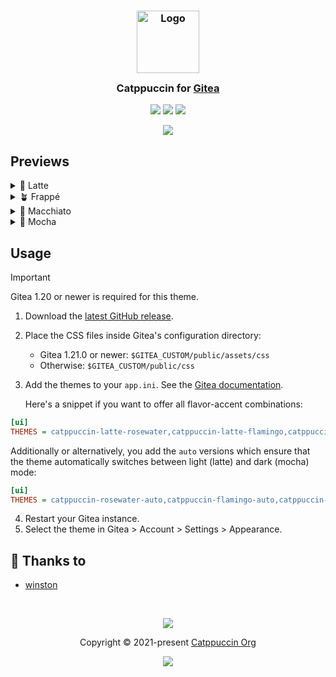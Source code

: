 <h3 align="center">
 <img src="https://raw.githubusercontent.com/catppuccin/catppuccin/main/assets/logos/exports/1544x1544_circle.png" width="100" alt="Logo"/><br/>
 <img src="https://raw.githubusercontent.com/catppuccin/catppuccin/main/assets/misc/transparent.png" height="30" width="0px"/>
 Catppuccin for <a href="https://gitea.io">Gitea</a>
 <img src="https://raw.githubusercontent.com/catppuccin/catppuccin/main/assets/misc/transparent.png" height="30" width="0px"/>
</h3>

<p align="center">
 <a href="https://github.com/catppuccin/gitea/stargazers"><img src="https://img.shields.io/github/stars/catppuccin/gitea?colorA=363a4f&colorB=b7bdf8&style=for-the-badge"></a>
 <a href="https://github.com/catppuccin/gitea/issues"><img src="https://img.shields.io/github/issues/catppuccin/gitea?colorA=363a4f&colorB=f5a97f&style=for-the-badge"></a>
 <a href="https://github.com/catppuccin/gitea/contributors"><img src="https://img.shields.io/github/contributors/catppuccin/gitea?colorA=363a4f&colorB=a6da95&style=for-the-badge"></a>
</p>

<p align="center">
 <img src="assets/preview.webp"/>
</p>

## Previews

<details>
<summary>🌻 Latte</summary>
<img src="assets/latte.webp"/>
</details>
<details>
<summary>🪴 Frappé</summary>
<img src="assets/frappe.webp"/>
</details>
<details>
<summary>🌺 Macchiato</summary>
<img src="assets/macchiato.webp"/>
</details>
<details>
<summary>🌿 Mocha</summary>
<img src="assets/mocha.webp"/>
</details>

## Usage

> [!IMPORTANT]  
> Gitea 1.20 or newer is required for this theme.

1. Download the [latest GitHub release](https://github.com/catppuccin/gitea/releases/latest).
2. Place the CSS files inside Gitea's configuration directory:
   - Gitea 1.21.0 or newer: `$GITEA_CUSTOM/public/assets/css`
   - Otherwise: `$GITEA_CUSTOM/public/css`
3. Add the themes to your `app.ini`. See the [Gitea documentation](https://docs.gitea.io/en-us/customizing-gitea/#customizing-the-look-of-gitea).

   Here's a snippet if you want to offer all flavor-accent combinations:

<!-- AUTOGEN:INI START -->
<!-- the following section is auto-generated, do not edit -->

   ```ini
   [ui]
   THEMES = catppuccin-latte-rosewater,catppuccin-latte-flamingo,catppuccin-latte-pink,catppuccin-latte-mauve,catppuccin-latte-red,catppuccin-latte-maroon,catppuccin-latte-peach,catppuccin-latte-yellow,catppuccin-latte-green,catppuccin-latte-teal,catppuccin-latte-sky,catppuccin-latte-sapphire,catppuccin-latte-blue,catppuccin-latte-lavender,catppuccin-frappe-rosewater,catppuccin-frappe-flamingo,catppuccin-frappe-pink,catppuccin-frappe-mauve,catppuccin-frappe-red,catppuccin-frappe-maroon,catppuccin-frappe-peach,catppuccin-frappe-yellow,catppuccin-frappe-green,catppuccin-frappe-teal,catppuccin-frappe-sky,catppuccin-frappe-sapphire,catppuccin-frappe-blue,catppuccin-frappe-lavender,catppuccin-macchiato-rosewater,catppuccin-macchiato-flamingo,catppuccin-macchiato-pink,catppuccin-macchiato-mauve,catppuccin-macchiato-red,catppuccin-macchiato-maroon,catppuccin-macchiato-peach,catppuccin-macchiato-yellow,catppuccin-macchiato-green,catppuccin-macchiato-teal,catppuccin-macchiato-sky,catppuccin-macchiato-sapphire,catppuccin-macchiato-blue,catppuccin-macchiato-lavender,catppuccin-mocha-rosewater,catppuccin-mocha-flamingo,catppuccin-mocha-pink,catppuccin-mocha-mauve,catppuccin-mocha-red,catppuccin-mocha-maroon,catppuccin-mocha-peach,catppuccin-mocha-yellow,catppuccin-mocha-green,catppuccin-mocha-teal,catppuccin-mocha-sky,catppuccin-mocha-sapphire,catppuccin-mocha-blue,catppuccin-mocha-lavender
   ```

<!-- AUTOGEN:INI END -->

   Additionally or alternatively, you add the `auto` versions which ensure
   that the theme automatically switches between light (latte) and dark (mocha)
   mode:

<!-- AUTOGEN:INI-AUTO START -->
<!-- the following section is auto-generated, do not edit -->

   ```ini
   [ui]
   THEMES = catppuccin-rosewater-auto,catppuccin-flamingo-auto,catppuccin-pink-auto,catppuccin-mauve-auto,catppuccin-red-auto,catppuccin-maroon-auto,catppuccin-peach-auto,catppuccin-yellow-auto,catppuccin-green-auto,catppuccin-teal-auto,catppuccin-sky-auto,catppuccin-sapphire-auto,catppuccin-blue-auto,catppuccin-lavender-auto
   ```

<!-- AUTOGEN:INI-AUTO END -->

4. Restart your Gitea instance.
5. Select the theme in Gitea > Account > Settings > Appearance.

## 💝 Thanks to

- [winston](https://github.com/nekowinston)

&nbsp;

<p align="center">
 <img src="https://raw.githubusercontent.com/catppuccin/catppuccin/main/assets/footers/gray0_ctp_on_line.svg?sanitize=true" />
</p>

<p align="center">
 Copyright &copy; 2021-present <a href="https://github.com/catppuccin" target="_blank">Catppuccin Org</a>
</p>

<p align="center">
 <a href="https://github.com/catppuccin/catppuccin/blob/main/LICENSE"><img src="https://img.shields.io/static/v1.svg?style=for-the-badge&label=License&message=MIT&logoColor=d9e0ee&colorA=363a4f&colorB=b7bdf8"/></a>
</p>
